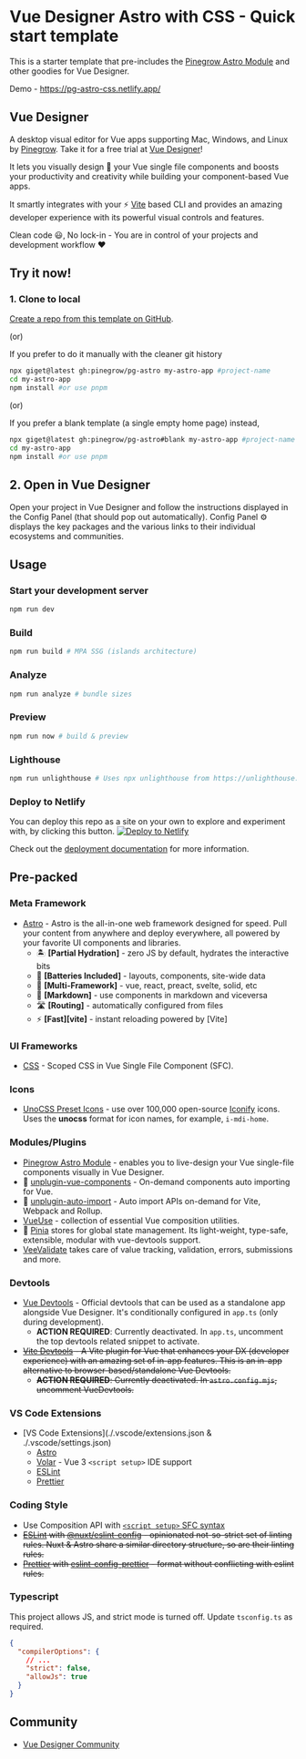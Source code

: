 # Vue Designer Astro with CSS - Quick start template

This is a starter template that pre-includes the [Pinegrow Astro Module](https://www.npmjs.com/package/@pinegrow/astro-module) and other goodies for Vue Designer.

Demo - https://pg-astro-css.netlify.app/

## Vue Designer

A desktop visual editor for Vue apps supporting Mac, Windows, and Linux by [Pinegrow](https://pinegrow.com/). Take it for a free trial at [Vue Designer](https://vuedesigner.com)!

It lets you visually design 🎨 your Vue single file components and boosts your productivity and creativity while building your component-based Vue apps.

It smartly integrates with your ⚡️ [Vite](https://vitejs.dev/) based CLI and provides an amazing developer experience with its powerful visual controls and features.

Clean code 😃, No lock-in - You are in control of your projects and development workflow ❤️

## Try it now!

### 1. Clone to local

[Create a repo from this template on GitHub](https://github.com/pinegrow/pg-astro/generate).

(or)

If you prefer to do it manually with the cleaner git history

```bash
npx giget@latest gh:pinegrow/pg-astro my-astro-app #project-name
cd my-astro-app
npm install #or use pnpm
```

(or)

If you prefer a blank template (a single empty home page) instead,

```bash
npx giget@latest gh:pinegrow/pg-astro#blank my-astro-app #project-name
cd my-astro-app
npm install #or use pnpm
```

## 2. Open in Vue Designer

Open your project in Vue Designer and follow the instructions displayed in the Config Panel (that should pop out automatically). Config Panel ⚙️ displays the key packages and the various links to their individual ecosystems and communities.

## Usage

### Start your development server

```bash
npm run dev
```

### Build

```bash
npm run build # MPA SSG (islands architecture)
```

### Analyze

```bash
npm run analyze # bundle sizes
```

### Preview

```bash
npm run now # build & preview
```

### Lighthouse

```bash
npm run unlighthouse # Uses npx unlighthouse from https://unlighthouse.dev/ to run lighthouse on entire site (all pages)
```

### Deploy to Netlify

You can deploy this repo as a site on your own to explore and experiment with, by clicking this button.
[![Deploy to Netlify](https://www.netlify.com/img/deploy/button.svg)](https://app.netlify.com/start/deploy?repository=https://github.com/Pinegrow/pg-astro)

Check out the [deployment documentation](https://docs.astro.build/en/guides/deploy) for more information.

## Pre-packed

### Meta Framework

- [Astro](https://docs.astro.build/) - Astro is the all-in-one web framework designed for speed. Pull your content from anywhere and deploy everywhere, all powered by your favorite UI components and libraries.
  - 🏝 **[Partial Hydration]** - zero JS by default, hydrates the interactive bits
  - 🔌 **[Batteries Included]** - layouts, components, site-wide data
  - 🧱 **[Multi-Framework]** - vue, react, preact, svelte, solid, etc
  - 📖 **[Markdown]** - use components in markdown and viceversa
  - 🛣 **[Routing]** - automatically configured from files
  - ⚡️ **[Fast][vite]** - instant reloading powered by [Vite]

### UI Frameworks

- [CSS](https://vuejs.org/api/sfc-css-features.html) - Scoped CSS in Vue Single File Component (SFC).

### Icons

- [UnoCSS Preset Icons](https://github.com/unocss/unocss/tree/main/packages/preset-icons/) - use over 100,000 open-source [Iconify](https://iconify.design/) icons. Uses the **unocss** format for icon names, for example, `i-mdi-home`.

### Modules/Plugins

- [Pinegrow Astro Module](https://www.npmjs.com/package/@pinegrow/astro-module) - enables you to live-design your Vue single-file components visually in Vue Designer.
- 📲 [unplugin-vue-components](https://github.com/antfu/unplugin-vue-components) - On-demand components auto importing for Vue.
- 📲 [unplugin-auto-import](https://github.com/antfu/unplugin-auto-import) - Auto import APIs on-demand for Vite, Webpack and Rollup.
- [VueUse](https://vueuse.org/) - collection of essential Vue composition utilities.
- 🍍 [Pinia](https://pinia.vuejs.org/) stores for global state management. Its light-weight, type-safe, extensible, modular with vue-devtools support.
- [VeeValidate](https://vee-validate.logaretm.com/v4/) takes care of value tracking, validation, errors, submissions and more.

### Devtools

- [Vue Devtools](https://devtools.vuejs.org/guide/installation.html#standalone) - Official devtools that can be used as a standalone app alongside Vue Designer. It's conditionally configured in `app.ts` (only during development).
  - **ACTION REQUIRED**: Currently deactivated. In `app.ts`, uncomment the top devtools related snippet to activate.
- ~~[Vite Devtools](https://github.com/webfansplz/vite-plugin-vue-devtools) - A Vite plugin for Vue that enhances your DX (developer experience) with an amazing set of in-app features. This is an in-app alternative to browser-based/standalone Vue Devtools.~~
  - ~~**ACTION REQUIRED**: Currently deactivated. In `astro.config.mjs`, uncomment VueDevtools.~~

### VS Code Extensions

- [VS Code Extensions](./.vscode/extensions.json & ./.vscode/settings.json)
  - [Astro](https://marketplace.visualstudio.com/items?itemName=astro-build.astro-vscode)
  - [Volar](https://marketplace.visualstudio.com/items?itemName=Vue.volar) - Vue 3 `<script setup>` IDE support
  - [ESLint](https://marketplace.visualstudio.com/items?itemName=dbaeumer.vscode-eslint)
  - [Prettier](https://marketplace.visualstudio.com/items?itemName=esbenp.prettier-vscode)

### Coding Style

- Use Composition API with [`<script setup>` SFC syntax](https://vuejs.org/guide/scaling-up/sfc.html)
- ~~[ESLint](https://eslint.org) with [@nuxt/eslint-config](https://github.com/nuxt/eslint-config) - opinionated not-so-strict set of linting rules. Nuxt & Astro share a similar directory structure, so are their linting rules.~~
- ~~[Prettier](https://prettier.io) with [eslint-config-prettier](https://github.com/prettier/eslint-config-prettier) - format without conflicting with eslint rules.~~

### Typescript

This project allows JS, and strict mode is turned off. Update `tsconfig.ts` as required.

```json
{
  "compilerOptions": {
    // ...
    "strict": false,
    "allowJs": true
  }
}
```

## Community

- [Vue Designer Community](https://discord.gg/BYp45Nnu5T)
